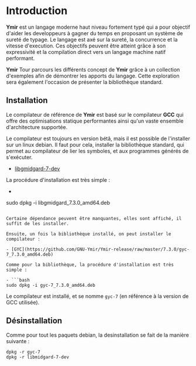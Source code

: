 # Introduction

**Ymir** est un langage moderne haut niveau fortement typé qui a pour objectif d'aider les developpeurs à gagner du temps en proposant un système de sureté de typage. Le langage est axé sur la sureté, la concurrence et la vitesse d'execution. Ces objectifs peuvent être atteint grâce à son expressivité et la compilation direct vers un langage machine natif performant.

**Ymir** Tour parcours les différents concept de **Ymir** grâce à un collection d'exemples afin de démontrer les apports du langage. Cette exploration sera également l'occasion de présenter la bibliothèque standard.

## Installation

Le compilateur de référence de **Ymir** est basé sur le compilateur **GCC** qui offre des optimisations statique performantes ainsi qu'un vaste ensemble d'architecture supportée.

Le compilateur est toujours en version bétâ, mais il est possible de l'installer sur un linux debian. 
Il faut pour cela, installer la bibliothèque standard, qui permet au compilateur de lier les symboles, et aux programmes générés de s'exécuter. 
- [libgmidgard-7-dev](https://github.com/GNU-Ymir/Ymir-release/raw/master/7.3.0/libgmidgard_7.3.0_amd64.deb)

La procédure d'installation est très simple : 
- ```bash
sudo dpkg -i libgmidgard_7.3.0_amd64.deb
```

Certaine dépendance peuvent être manquantes, elles sont affiché, il suffit de les installer.

Ensuite, un fois la bibliothèque installé, on peut installer le compilateur : 

- [GYC](https://github.com/GNU-Ymir/Ymir-release/raw/master/7.3.0/gyc-7_7.3.0_amd64.deb)

Comme pour la bibliothèque, la procédure d'installation est très simple : 

- ```bash
sudo dpkg -i gyc-7_7.3.0_amd64.deb
```

Le compilateur est installé, et se nomme `gyc-7` (en référence à la version de GCC utilisée).

## Désinstallation 

Comme pour tout les paquets debian, la desinstallation se fait de la manière suivante : 
```
dpkg -r gyc-7
dpkg -r libmidgard-7-dev
```
